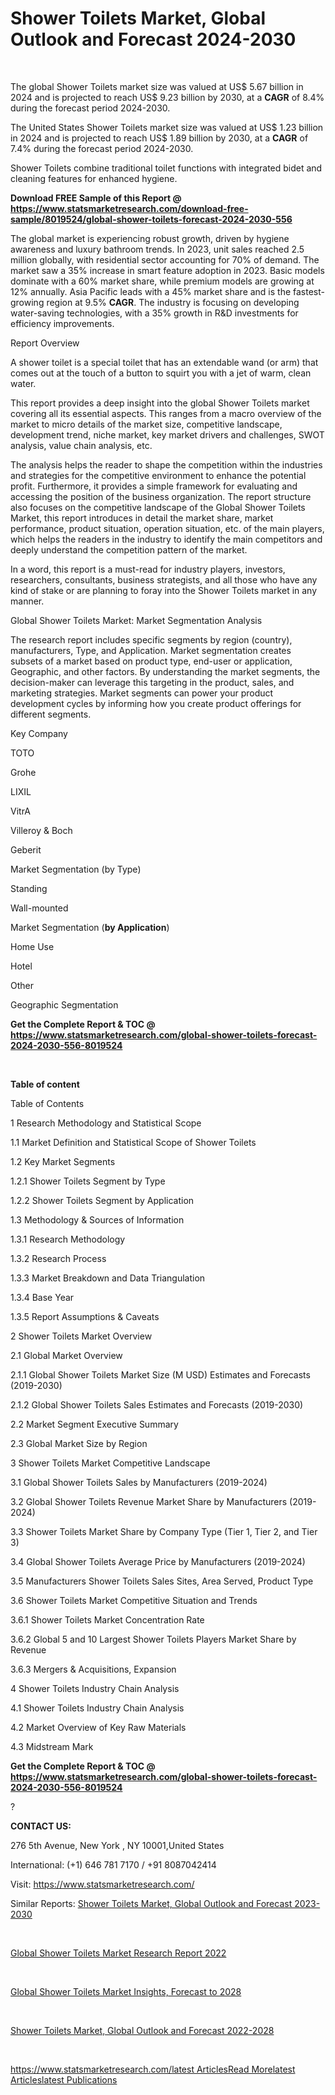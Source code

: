<h1>Shower Toilets Market, Global Outlook and Forecast 2024-2030</h1><br/><p>The global Shower Toilets market size was valued at US$ 5.67 billion in 2024 and is projected to reach US$ 9.23 billion by 2030, at a <strong>CAGR</strong> of 8.4% during the forecast period 2024-2030.</p>
 
 
 
 <p>The United States Shower Toilets market size was valued at US$ 1.23 billion in 2024 and is projected to reach US$ 1.89 billion by 2030, at a <strong>CAGR</strong> of 7.4% during the forecast period 2024-2030.</p>
 
 
 
 <p>Shower Toilets combine traditional toilet functions with integrated bidet and cleaning features for enhanced hygiene.</p>
 
 
 
 <p><strong>Download FREE Sample of this Report @ <a href="https://www.statsmarketresearch.com/download-free-sample/8019524/global-shower-toilets-forecast-2024-2030-556">https://www.statsmarketresearch.com/download-free-sample/8019524/global-shower-toilets-forecast-2024-2030-556</a></strong></p>
 
 
 
 <p>The global market is experiencing robust growth, driven by hygiene awareness and luxury bathroom trends. In 2023, unit sales reached 2.5 million globally, with residential sector accounting for 70% of demand. The market saw a 35% increase in smart feature adoption in 2023. Basic models dominate with a 60% market share, while premium models are growing at 12% annually. Asia Pacific leads with a 45% market share and is the fastest-growing region at 9.5% <strong>CAGR</strong>. The industry is focusing on developing water-saving technologies, with a 35% growth in R&D investments for efficiency improvements.</p>
 
 
 
 <p>Report Overview</p>
 
 
 
 <p>A shower toilet is a special toilet that has an extendable wand (or arm) that comes out at the touch of a button to squirt you with a jet of warm, clean water.</p>
 
 
 
 <p>This report provides a deep insight into the global Shower Toilets market covering all its essential aspects. This ranges from a macro overview of the market to micro details of the market size, competitive landscape, development trend, niche market, key market drivers and challenges, SWOT analysis, value chain analysis, etc.</p>
 
 
 
 <p>The analysis helps the reader to shape the competition within the industries and strategies for the competitive environment to enhance the potential profit. Furthermore, it provides a simple framework for evaluating and accessing the position of the business organization. The report structure also focuses on the competitive landscape of the Global Shower Toilets Market, this report introduces in detail the market share, market performance, product situation, operation situation, etc. of the main players, which helps the readers in the industry to identify the main competitors and deeply understand the competition pattern of the market.</p>
 
 
 
 <p>In a word, this report is a must-read for industry players, investors, researchers, consultants, business strategists, and all those who have any kind of stake or are planning to foray into the Shower Toilets market in any manner.</p>
 
 
 
 <p>Global Shower Toilets Market: Market Segmentation Analysis</p>
 
 
 
 <p>The research report includes specific segments by region (country), manufacturers, Type, and Application. Market segmentation creates subsets of a market based on product type, end-user or application, Geographic, and other factors. By understanding the market segments, the decision-maker can leverage this targeting in the product, sales, and marketing strategies. Market segments can power your product development cycles by informing how you create product offerings for different segments.</p>
 
 
 
 <p>Key Company</p>
 
 
 
 <p>TOTO</p>
 
 
 
 <p>Grohe</p>
 
 
 
 <p>LIXIL</p>
 
 
 
 <p>VitrA</p>
 
 
 
 <p>Villeroy & Boch</p>
 
 
 
 <p>Geberit</p>
 
 
 
 <p>Market Segmentation (by Type)</p>
 
 
 
 <p>Standing</p>
 
 
 
 <p>Wall-mounted</p>
 
 
 
 <p>Market Segmentation (<strong>by Application</strong>)</p>
 
 
 
 <p>Home Use</p>
 
 
 
 <p>Hotel</p>
 
 
 
 <p>Other</p>
 
 
 
 <p>Geographic Segmentation</p>
 
 
 
 <div><b>Get the Complete Report & TOC @ <a href="https://www.statsmarketresearch.com/global-shower-toilets-forecast-2024-2030-556-8019524">https://www.statsmarketresearch.com/global-shower-toilets-forecast-2024-2030-556-8019524</a></b></div>
 
 
 
 <p><br />
 
 <b>Table of content</b></p>
 
 
 
 <p>Table of Contents<br />
 
 1 Research Methodology and Statistical Scope<br />
 
 1.1 Market Definition and Statistical Scope of Shower Toilets<br />
 
 1.2 Key Market Segments<br />
 
 1.2.1 Shower Toilets Segment by Type<br />
 
 1.2.2 Shower Toilets Segment by Application<br />
 
 1.3 Methodology & Sources of Information<br />
 
 1.3.1 Research Methodology<br />
 
 1.3.2 Research Process<br />
 
 1.3.3 Market Breakdown and Data Triangulation<br />
 
 1.3.4 Base Year<br />
 
 1.3.5 Report Assumptions & Caveats<br />
 
 2 Shower Toilets Market Overview<br />
 
 2.1 Global Market Overview<br />
 
 2.1.1 Global Shower Toilets Market Size (M USD) Estimates and Forecasts (2019-2030)<br />
 
 2.1.2 Global Shower Toilets Sales Estimates and Forecasts (2019-2030)<br />
 
 2.2 Market Segment Executive Summary<br />
 
 2.3 Global Market Size by Region<br />
 
 3 Shower Toilets Market Competitive Landscape<br />
 
 3.1 Global Shower Toilets Sales by Manufacturers (2019-2024)<br />
 
 3.2 Global Shower Toilets Revenue Market Share by Manufacturers (2019-2024)<br />
 
 3.3 Shower Toilets Market Share by Company Type (Tier 1, Tier 2, and Tier 3)<br />
 
 3.4 Global Shower Toilets Average Price by Manufacturers (2019-2024)<br />
 
 3.5 Manufacturers Shower Toilets Sales Sites, Area Served, Product Type<br />
 
 3.6 Shower Toilets Market Competitive Situation and Trends<br />
 
 3.6.1 Shower Toilets Market Concentration Rate<br />
 
 3.6.2 Global 5 and 10 Largest Shower Toilets Players Market Share by Revenue<br />
 
 3.6.3 Mergers & Acquisitions, Expansion<br />
 
 4 Shower Toilets Industry Chain Analysis<br />
 
 4.1 Shower Toilets Industry Chain Analysis<br />
 
 4.2 Market Overview of Key Raw Materials<br />
 
 4.3 Midstream Mark</p>
 
 
 
 <div><b>Get the Complete Report & TOC @ <a href="https://www.statsmarketresearch.com/global-shower-toilets-forecast-2024-2030-556-8019524">https://www.statsmarketresearch.com/global-shower-toilets-forecast-2024-2030-556-8019524</a></b></div>
 
 
 
 <p>? </p>
 
 
 
 <p><b>CONTACT US:</b><br />
 
 276 5th Avenue, New York , NY 10001,United States<br />
 
 International: (+1) 646 781 7170 / +91 8087042414<br />
 
 Visit: <a href="https://www.statsmarketresearch.com/">https://www.statsmarketresearch.com/</a><br />
 
 Similar Reports: <a href="https://www.statsmarketresearch.com/global-shower-toilets-forecast-2024-2030-556-8019524">Shower Toilets Market, Global Outlook and Forecast 2023-2030</a><br />
 
 <br />
 
 <a href="https://www.statsmarketresearch.com/global-shower-toilets-forecast-2024-2030-556-8019524">Global Shower Toilets Market Research Report 2022</a><br />
 
 <br />
 
 <a href="https://www.statsmarketresearch.com/global-shower-toilets-forecast-2024-2030-556-8019524">Global Shower Toilets Market Insights, Forecast to 2028</a><br />
 
 <br />
 
 <a href="https://www.statsmarketresearch.com/global-shower-toilets-forecast-2024-2030-556-8019524">Shower Toilets Market, Global Outlook and Forecast 2022-2028</a><br />
 
 <br />
 
 <a href="https://gyeongbokgung.com">https://www.statsmarketresearch.com/</a><a href="https://hallyeomaritime.com">latest Articles</a><a href="https://jingwansa.com">Read More</a><a href="https://nguoiviet.jp/">latest Articles</a><a href="https://www.intelmarketresearch.com/">latest Publications</a></p>
